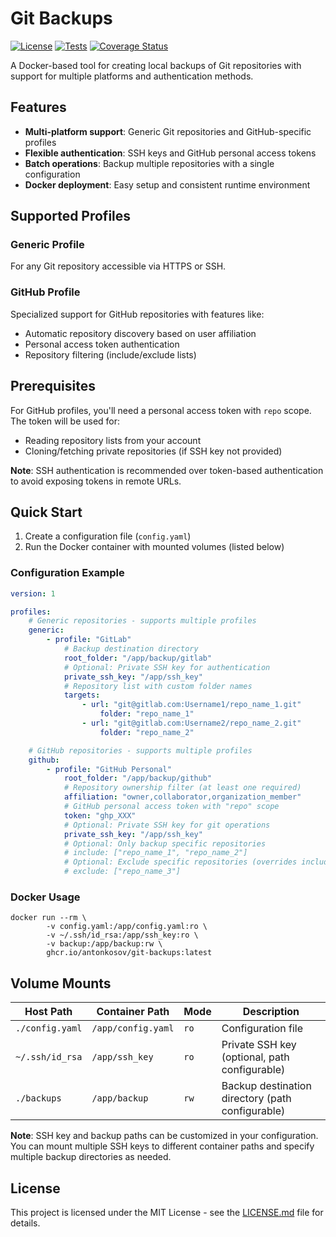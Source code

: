 # Git Backups

[![License](https://img.shields.io/badge/License-MIT-yellow.svg)](https://github.com/AntonKosov/git-backups/blob/master/LICENSE.md)
[![Tests](https://github.com/AntonKosov/git-backups/actions/workflows/quality-of-code.yaml/badge.svg)](https://github.com/AntonKosov/git-backups/actions/workflows/quality-of-code.yaml)
[![Coverage Status](https://coveralls.io/repos/github/AntonKosov/git-backups/badge.svg?branch=master)](https://coveralls.io/github/AntonKosov/git-backups?branch=master)

A Docker-based tool for creating local backups of Git repositories with support for multiple platforms and authentication methods.

## Features

- **Multi-platform support**: Generic Git repositories and GitHub-specific profiles
- **Flexible authentication**: SSH keys and GitHub personal access tokens
- **Batch operations**: Backup multiple repositories with a single configuration
- **Docker deployment**: Easy setup and consistent runtime environment

## Supported Profiles

### Generic Profile
For any Git repository accessible via HTTPS or SSH.

### GitHub Profile  
Specialized support for GitHub repositories with features like:
- Automatic repository discovery based on user affiliation
- Personal access token authentication
- Repository filtering (include/exclude lists)

## Prerequisites

For GitHub profiles, you'll need a personal access token with `repo` scope. The token will be used for:
- Reading repository lists from your account
- Cloning/fetching private repositories (if SSH key not provided)

**Note**: SSH authentication is recommended over token-based authentication to avoid exposing tokens in remote URLs.

## Quick Start

1. Create a configuration file (`config.yaml`)
2. Run the Docker container with mounted volumes (listed below)

### Configuration Example

```yaml
version: 1

profiles:
    # Generic repositories - supports multiple profiles
    generic:
        - profile: "GitLab"
            # Backup destination directory
            root_folder: "/app/backup/gitlab"
            # Optional: Private SSH key for authentication
            private_ssh_key: "/app/ssh_key"
            # Repository list with custom folder names
            targets:
                - url: "git@gitlab.com:Username1/repo_name_1.git"
                    folder: "repo_name_1"
                - url: "git@gitlab.com:Username2/repo_name_2.git"
                    folder: "repo_name_2"

    # GitHub repositories - supports multiple profiles  
    github:
        - profile: "GitHub Personal"
            root_folder: "/app/backup/github"
            # Repository ownership filter (at least one required)
            affiliation: "owner,collaborator,organization_member"
            # GitHub personal access token with "repo" scope
            token: "ghp_XXX"
            # Optional: Private SSH key for git operations
            private_ssh_key: "/app/ssh_key"
            # Optional: Only backup specific repositories
            # include: ["repo_name_1", "repo_name_2"]
            # Optional: Exclude specific repositories (overrides include)
            # exclude: ["repo_name_3"]
```

### Docker Usage

```shell
docker run --rm \
        -v config.yaml:/app/config.yaml:ro \
        -v ~/.ssh/id_rsa:/app/ssh_key:ro \
        -v backup:/app/backup:rw \
        ghcr.io/antonkosov/git-backups:latest
```

## Volume Mounts

| Host Path | Container Path | Mode | Description |
|-----------|----------------|------|-------------|
| `./config.yaml` | `/app/config.yaml` | `ro` | Configuration file |
| `~/.ssh/id_rsa` | `/app/ssh_key` | `ro` | Private SSH key (optional, path configurable) |
| `./backups` | `/app/backup` | `rw` | Backup destination directory (path configurable) |

**Note**: SSH key and backup paths can be customized in your configuration. You can mount multiple SSH keys to different container paths and specify multiple backup directories as needed.

## License

This project is licensed under the MIT License - see the [LICENSE.md](LICENSE.md) file for details.
